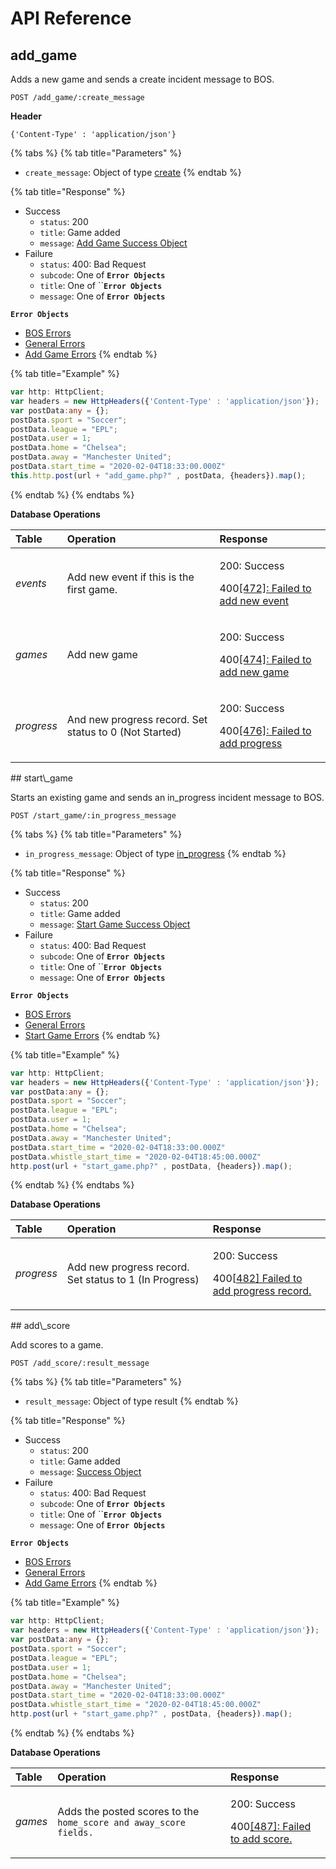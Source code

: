 # API Reference

## add\_game

Adds a new game and sends a create incident message to BOS.

```http
POST /add_game/:create_message
```

**Header**

```http
{'Content-Type' : 'application/json'}
```

{% tabs %}
{% tab title="Parameters" %}
* `create_message`: Object of type [create](objects-1.md#create-message)
{% endtab %}

{% tab title="Response" %}
* Success 
  * `status`: 200
  * `title`: Game added
  * `message`: [Add Game Success Object](objects-1.md#add-game-success-response)
* Failure
  * `status`: 400: Bad Request
  * `subcode`:  One of **`Error Objects`**
  * `title`: One of ``**`Error Objects`**
  * `message`: One of **`Error Objects`**

**`Error Objects`**

* [BOS Errors](error-codes.md#bos-errors)
* [General Errors](error-codes.md#general-errors)
* [Add Game Errors](error-codes.md#add-game-errors)
{% endtab %}

{% tab title="Example" %}
```typescript
var http: HttpClient;
var headers = new HttpHeaders({'Content-Type' : 'application/json'});
var postData:any = {};
postData.sport = "Soccer";
postData.league = "EPL";
postData.user = 1;
postData.home = "Chelsea";
postData.away = "Manchester United";
postData.start_time = "2020-02-04T18:33:00.000Z"
this.http.post(url + "add_game.php?" , postData, {headers}).map();
```
{% endtab %}
{% endtabs %}

**Database Operations**

<table>
  <thead>
    <tr>
      <th style="text-align:left">Table</th>
      <th style="text-align:left">Operation</th>
      <th style="text-align:left">Response</th>
    </tr>
  </thead>
  <tbody>
    <tr>
      <td style="text-align:left"><em>events</em>
      </td>
      <td style="text-align:left">Add new event if this is the first game.</td>
      <td style="text-align:left">
        <p>200: Success</p>
        <p>400<a href="error-codes.md#472-failed-to-add-new-event">[472]: Failed to add new event</a>
        </p>
      </td>
    </tr>
    <tr>
      <td style="text-align:left"><em>games</em>
      </td>
      <td style="text-align:left">Add new game</td>
      <td style="text-align:left">
        <p>200: Success</p>
        <p>400<a href="error-codes.md#474-failed-to-add-new-game">[474]: Failed to add new game</a>
        </p>
      </td>
    </tr>
    <tr>
      <td style="text-align:left"><em>progress</em>
      </td>
      <td style="text-align:left">And new progress record. Set status to 0 (Not Started)</td>
      <td style="text-align:left">
        <p>200: Success</p>
        <p>400<a href="error-codes.md#476-failed-to-update-game-progress">[476]: Failed to add  progress</a>
        </p>
      </td>
    </tr>
  </tbody>
</table>## start\_game

Starts an existing game and sends an in\_progress incident message to BOS.

```http
POST /start_game/:in_progress_message
```

{% tabs %}
{% tab title="Parameters" %}
* `in_progress_message`: Object of type [in\_progress](objects-1.md#in-progress-message)
{% endtab %}

{% tab title="Response" %}
* Success 
  * `status`: 200
  * `title`: Game added
  * `message`: [Start Game Success Object](objects-1.md#start-game-success-response)
* Failure
  * `status`: 400: Bad Request
  * `subcode`:  One of **`Error Objects`**
  * `title`: One of ``**`Error Objects`**
  * `message`: One of **`Error Objects`**

**`Error Objects`**

* [BOS Errors](error-codes.md#bos-errors)
* [General Errors](error-codes.md#general-errors)
* [Start Game Errors](error-codes.md#start-game-errors)
{% endtab %}

{% tab title="Example" %}
```typescript
var http: HttpClient;
var headers = new HttpHeaders({'Content-Type' : 'application/json'});
var postData:any = {};
postData.sport = "Soccer";
postData.league = "EPL";
postData.user = 1;
postData.home = "Chelsea";
postData.away = "Manchester United";
postData.start_time = "2020-02-04T18:33:00.000Z"
postData.whistle_start_time = "2020-02-04T18:45:00.000Z"
http.post(url + "start_game.php?" , postData, {headers}).map();
```
{% endtab %}
{% endtabs %}

**Database Operations**

<table>
  <thead>
    <tr>
      <th style="text-align:left">Table</th>
      <th style="text-align:left">Operation</th>
      <th style="text-align:left">Response</th>
    </tr>
  </thead>
  <tbody>
    <tr>
      <td style="text-align:left"><em>progress</em>
      </td>
      <td style="text-align:left">Add new progress record. Set status to 1 (In Progress)</td>
      <td style="text-align:left">
        <p>200: Success</p>
        <p>400[<a href="error-codes.md#482-failed-to-update-game-progress">482] Failed to add progress record.</a>
          <br
          />
        </p>
      </td>
    </tr>
  </tbody>
</table>## add\_score

Add scores to a game.

```http
POST /add_score/:result_message
```

{% tabs %}
{% tab title="Parameters" %}
* `result_message`: Object of type result
{% endtab %}

{% tab title="Response" %}
* Success 
  * `status`: 200
  * `title`: Game added
  * `message`: [Success Object](objects-1.md#success-response-object)
* Failure
  * `status`: 400: Bad Request
  * `subcode`:  One of **`Error Objects`**
  * `title`: One of ``**`Error Objects`**
  * `message`: One of **`Error Objects`**

**`Error Objects`**

* [BOS Errors](error-codes.md#bos-errors)
* [General Errors](error-codes.md#general-errors)
* [Add Game Errors](error-codes.md#add-game-errors)
{% endtab %}

{% tab title="Example" %}
```typescript
var http: HttpClient;
var headers = new HttpHeaders({'Content-Type' : 'application/json'});
var postData:any = {};
postData.sport = "Soccer";
postData.league = "EPL";
postData.user = 1;
postData.home = "Chelsea";
postData.away = "Manchester United";
postData.start_time = "2020-02-04T18:33:00.000Z"
postData.whistle_start_time = "2020-02-04T18:45:00.000Z"
http.post(url + "start_game.php?" , postData, {headers}).map();
```
{% endtab %}
{% endtabs %}

**Database Operations**

<table>
  <thead>
    <tr>
      <th style="text-align:left">Table</th>
      <th style="text-align:left">Operation</th>
      <th style="text-align:left">Response</th>
    </tr>
  </thead>
  <tbody>
    <tr>
      <td style="text-align:left"><em>games</em>
      </td>
      <td style="text-align:left">Adds the posted scores to the <code>home_score and away_score fields.</code>
      </td>
      <td style="text-align:left">
        <p>200: Success</p>
        <p>400<a href="error-codes.md#487-failed-to-add-scores">[487]: Failed to add score.</a>
          <br
          />
        </p>
      </td>
    </tr>
  </tbody>
</table>